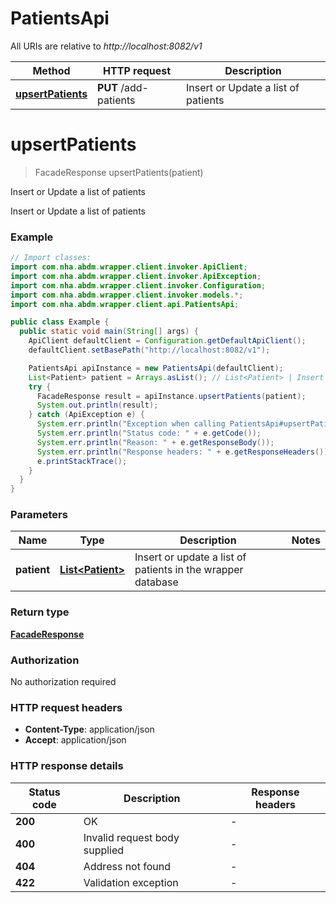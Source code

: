 # PatientsApi

All URIs are relative to *http://localhost:8082/v1*

| Method | HTTP request | Description |
|------------- | ------------- | -------------|
| [**upsertPatients**](PatientsApi.md#upsertPatients) | **PUT** /add-patients | Insert or Update a list of patients |


<a id="upsertPatients"></a>
# **upsertPatients**
> FacadeResponse upsertPatients(patient)

Insert or Update a list of patients

Insert or Update a list of patients

### Example
```java
// Import classes:
import com.nha.abdm.wrapper.client.invoker.ApiClient;
import com.nha.abdm.wrapper.client.invoker.ApiException;
import com.nha.abdm.wrapper.client.invoker.Configuration;
import com.nha.abdm.wrapper.client.invoker.models.*;
import com.nha.abdm.wrapper.client.api.PatientsApi;

public class Example {
  public static void main(String[] args) {
    ApiClient defaultClient = Configuration.getDefaultApiClient();
    defaultClient.setBasePath("http://localhost:8082/v1");

    PatientsApi apiInstance = new PatientsApi(defaultClient);
    List<Patient> patient = Arrays.asList(); // List<Patient> | Insert or update a list of patients in the wrapper database
    try {
      FacadeResponse result = apiInstance.upsertPatients(patient);
      System.out.println(result);
    } catch (ApiException e) {
      System.err.println("Exception when calling PatientsApi#upsertPatients");
      System.err.println("Status code: " + e.getCode());
      System.err.println("Reason: " + e.getResponseBody());
      System.err.println("Response headers: " + e.getResponseHeaders());
      e.printStackTrace();
    }
  }
}
```

### Parameters

| Name | Type | Description  | Notes |
|------------- | ------------- | ------------- | -------------|
| **patient** | [**List&lt;Patient&gt;**](Patient.md)| Insert or update a list of patients in the wrapper database | |

### Return type

[**FacadeResponse**](FacadeResponse.md)

### Authorization

No authorization required

### HTTP request headers

 - **Content-Type**: application/json
 - **Accept**: application/json

### HTTP response details
| Status code | Description | Response headers |
|-------------|-------------|------------------|
| **200** | OK |  -  |
| **400** | Invalid request body supplied |  -  |
| **404** | Address not found |  -  |
| **422** | Validation exception |  -  |


